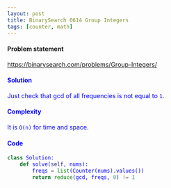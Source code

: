 ```yaml
---
layout: post
title: BinarySearch 0614 Group Integers
tags: [counter, math]
---
```


#### Problem statement

<a href="https://binarysearch.com/problems/Group-Integers/"> <font color = blue>https://binarysearch.com/problems/Group-Integers/

#### Solution
Just check that gcd of all frequencies is not equal to `1`.

#### Complexity
It is `O(n)` for time and space.

#### Code
```python
class Solution:
    def solve(self, nums):
        freqs = list(Counter(nums).values())
        return reduce(gcd, freqs, 0) != 1
```
